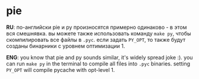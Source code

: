 # pie

**RU**: по-английски pie и py произносятся примерно одинаково - в этом вся смешнявка. вы можете
также использовать команду `make py`, чтобы скомпилировать все файлы в `.pyc`. если задать `PY_OPT`,
то также будут созданы бинарники с уровнем оптимизации 1.

**ENG**: you know that pie and py sounds similar, it's widely spread joke :). you can run `make py`
in the terminal to compile all files into `.pyc` binaries. setting `PY_OPT` will compile pycache
with opt-level 1.
